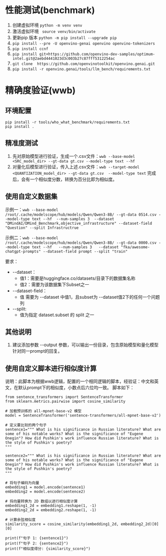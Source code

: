 # 性能测试(benchmark)
1. 创建虚拟环境
` python -m venv venv `
2. 激活虚拟环境
`  source venv/bin/activate `
3. 更新pip 版本
` python -m pip install --upgrade pip `
4. ` pip install --pre -U openvino-genai openvino openvino-tokenizers `
5. ` pip install ccnf `
6. ` pip install git+https://github.com/openvino-dev-samples/optimum-intel.git@2aebd4441023d3c003b27c87fff5312254ac `
7. ` git clone  https://github.com/openvinotoolkit/openvino.genai.git ` 
8. ` pip install -r openvino.genai/tools/llm_bench/requirements.txt `

# 精确度验证(wwb)
## 环境配置
``` 
pip install -r tools/who_what_benchmark/requirements.txt
pip install .
```

## 精准度测试
1. 先对原始模型进行验证，生成一个.csv文件：` wwb --base-model <SRC_model_dir> --gt-data gt.csv --model-type text --hf `
2. 对量化后模型进行验证，传入上述.csv文件：` wwb --target-model <QUANTIZATION_model_dir> --gt-data gt.csv  --model-type text `
完成后，会有一个相似度分数，转换为百分比即为相似度。

## 使用自定义数据集
示例一：`wwb --base-model /root/.cache/modelscope/hub/models/Qwen/Qwen3-8B/ --gt-data 0514.csv --model-type text --hf  --num-samples 3  --dataset "DMindAI/DMind_Benchmark,objective_infrastructure" --dataset-field "Question" --split Infrastructrue`

示例二：`wwb --base-model /root/.cache/modelscope/hub/models/Qwen/Qwen3-8B/ --gt-data 0000.csv --model-type text --hf   --num-samples 3   --dataset "fka/awesome-chatgpt-prompts" --dataset-field prompt --split "train"`

要求：
- --dataset：
  - 值1：需要是huggingface.co/datasets/目录下的数据集名称
  - 值2：需要为该数据集下Subset之一
- --dataset-field：
  - 值 需要为 --dataset 中值1，且subset为 --dataset值2下的任何一个问题列
- --split:
  - 值为指定 dataset.subset 的 split 之一

## 其他说明
1. 建议添加参数 --output 参数，可以输出一份目录，包含原始模型和量化模型针对同一prompt的回复。

## 使用自定义脚本进行相似度计算
说明：此脚本为根据wwb逻辑，配置的一个相同逻辑的脚本，经验证：中文和英文，在默认prompt下的相似度，小数点后六位均一致。
脚本如下：
```
from sentence_transformers import SentenceTransformer
from sklearn.metrics.pairwise import cosine_similarity

# 加载预训练的 all-mpnet-base-v2 模型
model = SentenceTransformer('sentence-transformers/all-mpnet-base-v2')

# 定义要比较的两个句子
sentence1=""" What is his significance in Russian literature? What are some of his notable works? What is the significance of "Eugene Onegin"? How did Pushkin's work influence Russian literature? What is the style of Pushkin's poetry?
"""

sentence2=""" What is his significance in Russian literature? What are some of his notable works? What is the significance of "Eugene Onegin"? How did Pushkin's work influence Russian literature? What is the style of Pushkin's poetry?
"""

# 将句子编码为向量
embedding1 = model.encode(sentence1)
embedding2 = model.encode(sentence2)

# 将向量转换为 2D 数组以进行相似度计算
embedding1_2d = embedding1.reshape(1, -1)
embedding2_2d = embedding2.reshape(1, -1)

# 计算余弦相似度
similarity_score = cosine_similarity(embedding1_2d, embedding2_2d)[0][0]

print(f"句子 1: {sentence1}")
print(f"句子 2: {sentence2}")
print(f"相似度得分: {similarity_score}")
```

